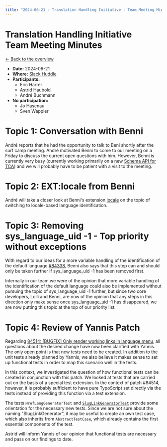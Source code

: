 ```yaml
---
title: "2024-06-21 - Translation Handling Initiative - Team Meeting Minutes"
---
```


# Translation Handling Initiative<br>Team Meeting Minutes

[← Back to the overview](https://notes.typo3.org/s/f3ae8fZSD)

- **Date:** 2024-06-21<br>
- **Where:** [Slack Huddle](https://app.slack.com/huddle/T024TUMLZ/C05D7UF1L8M)
- **Participants:**
    - Eric Harrer
    - Astrid Haubold
    - André Buchmann
- **No participation:**
    - Jo Hasenau
    - Sven Wappler

# Topic 1: Conversation with Benni

André reports that he had the opportunity to talk to Beni shortly after the surf camp meeting. André motivated Benni to come to our meeting on a Friday to discuss the current open questions with him. 
However, Benni is currently very busy (currently working primarily on a new [Schema API for TCA](https://review.typo3.org/c/Packages/TYPO3.CMS/+/75486)) and we will probably have to be patient with a visit to the meeting.

# Topic 2: EXT:locale from Benni

André will take a closer look at Benni's extension [locale](https://github.com/bmack/locale/) on the topic of switching to locale-based language identification.

# Topic 3: Removing sys_language_uid -1 - Top priority without exceptions

With regard to our ideas for a more variable handling of the identification of the default language [#84338](https://review.typo3.org/c/Packages/TYPO3.CMS/+/84338), Benni also says that this step can and should only be taken further if sys_language_uid -1 has been removed first.

Internally in our team we were of the opinion that more variable handling of the identification of the default language could also be implemented without pursuing the topic of sys_language_uid -1 further, but since two core developers, Lolli and Benni, are now of the opinion that any steps in this direction only make sense once sys_language_uid -1 has disappeared, we are now putting this topic at the top of our priority list.

# Topic 4: Review of Yannis Patch

Regarding [84514: [BUGFIX] Only render working links in language menu](https://review.typo3.org/c/Packages/TYPO3.CMS/+/84514), all questions about the desired change have now been clarified with Yannis. The only open point is that new tests need to be created. 
In addition to the unit tests already planned by Yannis, we also believe it makes sense to set up functional tests in order to map this scenario well in the tests.

In this context, we investigated the question of how functional tests can be created in conjunction with this patch. We looked at tests that are carried out on the basis of a special test extension. In the context of patch #84514, however, it is probably sufficient to have pure TypoScript set directly via the tests instead of providing this function via a test extension.

The tests `HrefLangGeneratorTest` and [`SlugLinkGeneratorTest`](https://github.com/typo3/typo3/blob/253926d1a85551c176d00551f33204097b11f850/typo3/sysext/frontend/Tests/Functional/SiteHandling/SlugLinkGeneratorTest.php) provide some orientation for the necessary new tests. Since we are not sure about the naming "SlugLinkGenerator", it may be useful to create an own test case, which also inherits from `AbstractTestCase`, which already contains the first essential components of the test.

Astrid will inform Yannis of our opinion that functional tests are necessary and pass on our findings to date.